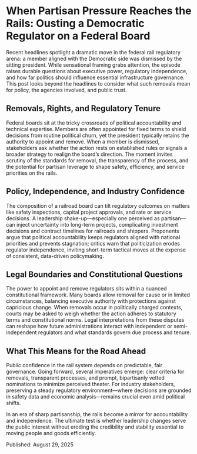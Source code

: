 # When Partisan Pressure Reaches the Rails: Ousting a Democratic Regulator on a Federal Board

Recent headlines spotlight a dramatic move in the federal rail regulatory arena: a member aligned with the Democratic side was dismissed by the sitting president. While sensational framing grabs attention, the episode raises durable questions about executive power, regulatory independence, and how far politics should influence essential infrastructure governance. This post looks beyond the headlines to consider what such removals mean for policy, the agencies involved, and public trust.

## Removals, Rights, and Regulatory Tenure

Federal boards sit at the tricky crossroads of political accountability and technical expertise. Members are often appointed for fixed terms to shield decisions from routine political churn, yet the president typically retains the authority to appoint and remove. When a member is dismissed, stakeholders ask whether the action rests on established rules or signals a broader strategy to realign the board’s direction. The moment invites scrutiny of the standards for removal, the transparency of the process, and the potential for partisan leverage to shape safety, efficiency, and service priorities on the rails.

## Policy, Independence, and Industry Confidence

The composition of a railroad board can tilt regulatory outcomes on matters like safety inspections, capital project approvals, and rate or service decisions. A leadership shake-up—especially one perceived as partisan—can inject uncertainty into long-term projects, complicating investment decisions and contract timelines for railroads and shippers. Proponents argue that political accountability keeps regulators aligned with national priorities and prevents stagnation; critics warn that politicization erodes regulator independence, inviting short-term tactical moves at the expense of consistent, data-driven policymaking.

## Legal Boundaries and Constitutional Questions

The power to appoint and remove regulators sits within a nuanced constitutional framework. Many boards allow removal for cause or in limited circumstances, balancing executive authority with protections against capricious change. When removals occur in politically charged contexts, courts may be asked to weigh whether the action adheres to statutory terms and constitutional norms. Legal interpretations from these disputes can reshape how future administrations interact with independent or semi-independent regulators and what standards govern due process and tenure.

## What This Means for the Road Ahead

Public confidence in the rail system depends on predictable, fair governance. Going forward, several imperatives emerge: clear criteria for removals, transparent processes, and prompt, bipartisanly vetted nominations to minimize perceived theater. For industry stakeholders, preserving a steady regulatory environment—where decisions are grounded in safety data and economic analysis—remains crucial even amid political shifts.

In an era of sharp partisanship, the rails become a mirror for accountability and independence. The ultimate test is whether leadership changes serve the public interest without eroding the credibility and stability essential to moving people and goods efficiently.

Published: August 29, 2025
